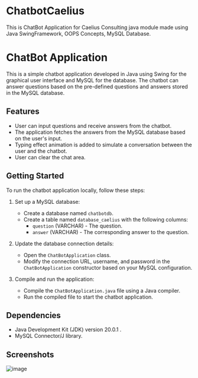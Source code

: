 # ChatbotCaelius
This is ChatBot Application for Caelius Consulting java module made using Java SwingFramework, OOPS Concepts, MySQL Database.
# ChatBot Application

This is a simple chatbot application developed in Java using Swing for the graphical user interface and MySQL for the database. The chatbot can answer questions based on the pre-defined questions and answers stored in the MySQL database.

## Features

- User can input questions and receive answers from the chatbot.
- The application fetches the answers from the MySQL database based on the user's input.
- Typing effect animation is added to simulate a conversation between the user and the chatbot.
- User can clear the chat area.

## Getting Started

To run the chatbot application locally, follow these steps:

1. Set up a MySQL database:
   - Create a database named `chatbotdb`.
   - Create a table named `database_caelius` with the following columns:
     - `question` (VARCHAR) - The question.
     - `answer` (VARCHAR) - The corresponding answer to the question.

2. Update the database connection details:
   - Open the `ChatBotApplication` class.
   - Modify the connection URL, username, and password in the `ChatBotApplication` constructor based on your MySQL configuration.

3. Compile and run the application:
   - Compile the `ChatBotApplication.java` file using a Java compiler.
   - Run the compiled file to start the chatbot application.

## Dependencies

- Java Development Kit (JDK) version 20.0.1 .
- MySQL Connector/J library.

## Screenshots
![image](https://github.com/abhinavnandrajog/ChatbotCaelius/assets/64684446/327f5b20-7897-468f-801f-359bf8673d1d)


